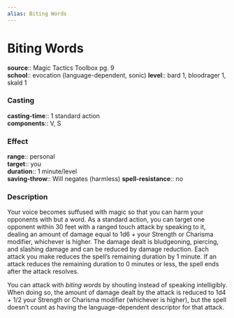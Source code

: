 ```yaml
---
alias: Biting Words
---
```


# Biting Words 

**source**:: Magic Tactics Toolbox pg. 9  
**school**:: evocation (language-dependent, sonic)
**level**:: bard 1, bloodrager 1, skald 1

### Casting 

**casting-time**:: 1 standard action  
**components**:: V, S

### Effect 

**range**:: personal  
**target**:: you  
**duration**:: 1 minute/level  
**saving-throw**:: Will negates (harmless)
**spell-resistance**:: no

### Description 

Your voice becomes suffused with magic so that you can harm your opponents with but a word. As a standard action, you can target one opponent within 30 feet with a ranged touch attack by speaking to it, dealing an amount of damage equal to 1d6 + your Strength or Charisma modifier, whichever is higher. The damage dealt is bludgeoning, piercing, and slashing damage and can be reduced by damage reduction. Each attack you make reduces the spell’s remaining duration by 1 minute. If an attack reduces the remaining duration to 0 minutes or less, the spell ends after the attack resolves.  
  
You can attack with *biting words* by shouting instead of speaking intelligibly. When doing so, the amount of damage dealt by the attack is reduced to 1d4 + 1/2 your Strength or Charisma modifier (whichever is higher), but the spell doesn’t count as having the language-dependent descriptor for that attack.
